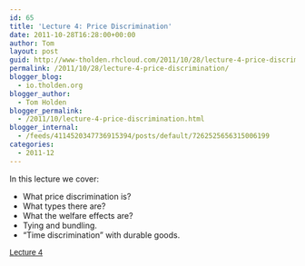 ```yaml
---
id: 65
title: 'Lecture 4: Price Discrimination'
date: 2011-10-28T16:28:00+00:00
author: Tom
layout: post
guid: http://www-tholden.rhcloud.com/2011/10/28/lecture-4-price-discrimination/
permalink: /2011/10/28/lecture-4-price-discrimination/
blogger_blog:
  - io.tholden.org
blogger_author:
  - Tom Holden
blogger_permalink:
  - /2011/10/lecture-4-price-discrimination.html
blogger_internal:
  - /feeds/4114520347736915394/posts/default/7262525656315006199
categories:
  - 2011-12
---
```

In this lecture we cover:

  * What price discrimination is?
  * What types there are?
  * What the welfare effects are?
  * Tying and bundling.
  * &#8220;Time discrimination&#8221; with durable goods.

<a title="View Lecture 4 on Scribd" href="http://www.scribd.com/doc/70668724/Lecture-4" style="margin: 12px auto 6px auto; font-family: Helvetica,Arial,Sans-serif; font-style: normal; font-variant: normal; font-weight: normal; font-size: 14px; line-height: normal; font-size-adjust: none; font-stretch: normal; -x-system-font: none; display: block; text-decoration: underline;">Lecture 4</a>